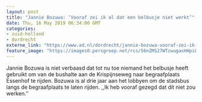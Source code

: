 ```yaml
---
layout: post
title: "Jannie Bozuwa: ‘Vooraf zei ik al dat een belbusje niet werkt’"
date: Thu, 16 May 2019 06:34:00 GMT
categories: 
- zuid-holland 
- dordrecht 
externe_link: "https://www.ad.nl/dordrecht/jannie-bozuwa-vooraf-zei-ik-al-dat-een-belbusje-niet-werkt~a799f503/"
feature_image: "https://images0.persgroep.net/rcs/56nZMS27WTzwugasHHpiLHdvcTU/diocontent/59876498/_fitwidth/400/?appId=21791a8992982cd8da851550a453bd7f&quality=0.7"
---
```


Jannie Bozuwa is niet verbaasd dat tot nu toe niemand het belbusje heeft gebruikt om van de bushalte aan de Krispijnseweg naar begraafplaats Essenhof te rijden. Bozuwa is al drie jaar aan het lobbyen om de stadsbus langs de begraafplaats te laten rijden. ,,Ik heb vooraf gezegd dat dit niet zou werken.’’
